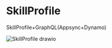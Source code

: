 # SkillProfile
SkillProfile+GraphQL(Appsync+Dynamo)

![SkillProfile drawio](https://user-images.githubusercontent.com/100789868/164406013-a1cbf3a1-95ae-4d21-88a7-65a1ac9f671d.png)
